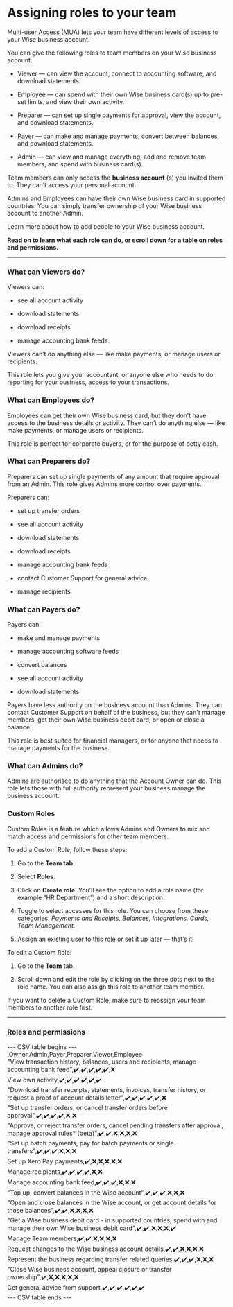 # Assigning roles to your team

Multi-user Access (MUA) lets your team have different levels of access to your Wise business account. 

You can give the following roles to team members on your Wise business account:

  * Viewer — can view the account, connect to accounting software, and download statements.

  * Employee — can spend with their own Wise business card(s) up to pre-set limits, and view their own activity.

  * Preparer — can set up single payments for approval, view the account, and download statements.

  * Payer — can make and manage payments, convert between balances, and download statements.

  * Admin — can view and manage everything, add and remove team members, and spend with business card(s). 




Team members can only access the **business account** (s) you invited them to. They can’t access your personal account. 

Admins and Employees can have their own Wise business card in supported countries. You can simply transfer ownership of your Wise business account to another Admin.

Learn more about how to add people to your Wise business account.

 **Read on to learn what each role can do, or scroll down for a table on roles and permissions.**

* * *

### What can Viewers do?

Viewers can:

  * see all account activity

  * download statements

  * download receipts

  * manage accounting bank feeds




Viewers can’t do anything else — like make payments, or manage users or recipients.

This role lets you give your accountant, or anyone else who needs to do reporting for your business, access to your transactions.

### What can Employees do?

Employees can get their own Wise business card, but they don’t have access to the business details or activity. They can’t do anything else — like make payments, or manage users or recipients.

This role is perfect for corporate buyers, or for the purpose of petty cash.

### What can Preparers do?

Preparers can set up single payments of any amount that require approval from an Admin. This role gives Admins more control over payments.

Preparers can:

  * set up transfer orders

  * see all account activity

  * download statements

  * download receipts

  * manage accounting bank feeds

  * contact Customer Support for general advice

  * manage recipients




### What can Payers do?

Payers can:

  * make and manage payments

  * manage accounting software feeds

  * convert balances

  * see all account activity

  * download statements




Payers have less authority on the business account than Admins. They can contact Customer Support on behalf of the business, but they can't manage members, get their own Wise business debit card, or open or close a balance.

This role is best suited for financial managers, or for anyone that needs to manage payments for the business. 

### What can Admins do?

Admins are authorised to do anything that the Account Owner can do. This role lets those with full authority represent your business manage the business account.

###  **Custom Roles**

Custom Roles is a feature which allows Admins and Owners to mix and match access and permissions for other team members.

To add a Custom Role, follow these steps:

  1. Go to the **Team tab**.

  2. Select **Roles**.

  3. Click on **Create role**. You’ll see the option to add a role name (for example “HR Department”) and a short description.

  4. Toggle to select accesses for this role. You can choose from these categories: _Payments and Receipts, Balances, Integrations, Cards, Team Management._

  5. Assign an existing user to this role or set it up later — that’s it!




To edit a Custom Role:

  1. Go to the **Team** tab.

  2. Scroll down and edit the role by clicking on the three dots next to the role name. You can also assign this role to another team member. 




If you want to delete a Custom Role, make sure to reassign your team members to another role first. 

* * *

### Roles and permissions


--- CSV table begins ---  
,Owner,Admin,Payer,Preparer,Viewer,Employee  
"View transaction history, balances, users and recipients, manage accounting bank feed",✔️,✔️,✔️,✔️,✔️,❌  
View own activity,✔️,✔️,✔️,✔️,✔️,✔️  
"Download transfer receipts, statements, invoices, transfer history, or request a proof of account details letter",✔️,✔️,✔️,✔️,✔️,❌  
"Set up transfer orders, or cancel transfer orders before approval",✔️,✔️,✔️,✔️,❌,❌  
"Approve, or reject transfer orders, cancel pending transfers after approval, manage approval rules* (beta)",✔️,✔️,❌,❌,❌,❌  
"Set up batch payments, pay for batch payments or single transfers",✔️,✔️,✔️,❌,❌,❌  
Set up Xero Pay payments,✔️,❌,❌,❌,❌,❌  
Manage recipients,✔️,✔️,✔️,✔️,❌,❌  
Manage accounting bank feed,✔️,✔️,✔️,❌,❌,❌  
"Top up, convert balances in the Wise account",✔️,✔️,✔️,❌,❌,❌  
"Open and close balances in the Wise account, or get account details for those balances",✔️,✔️,❌,❌,❌,❌  
"Get a Wise business debit card - in supported countries, spend with and manage their own Wise business debit card",✔️,✔️,❌,❌,❌,✔️  
Manage Team members,✔️,✔️,❌,❌,❌,❌  
Request changes to the Wise business account details,✔️,✔️,❌,❌,❌,❌  
Represent the business regarding transfer related queries,✔️,✔️,✔️,❌,❌,❌  
"Close Wise business account, appeal closure or transfer ownership",✔️,❌,❌,❌,❌,❌  
Get general advice from support,✔️,✔️,✔️,✔️,✔️,✔️  
--- CSV table ends ---
